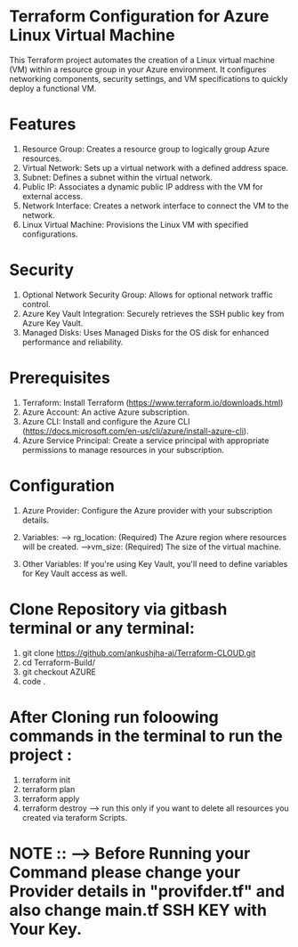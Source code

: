 # Terraform Configuration for Azure Linux Virtual Machine
This Terraform project automates the creation of a Linux virtual machine (VM) within a resource group in your Azure environment. It configures networking components, security settings, and VM specifications to quickly deploy a functional VM.

# Features
1. Resource Group: Creates a resource group to logically group Azure resources.
2. Virtual Network: Sets up a virtual network with a defined address space.
3. Subnet: Defines a subnet within the virtual network.
4. Public IP: Associates a dynamic public IP address with the VM for external access.
5. Network Interface: Creates a network interface to connect the VM to the network.
6. Linux Virtual Machine: Provisions the Linux VM with specified configurations.

# Security
1. Optional Network Security Group: Allows for optional network traffic control.
2. Azure Key Vault Integration: Securely retrieves the SSH public key from Azure Key Vault.
3. Managed Disks: Uses Managed Disks for the OS disk for enhanced performance and reliability.

# Prerequisites
1. Terraform: Install Terraform (https://www.terraform.io/downloads.html)
2. Azure Account: An active Azure subscription.
3. Azure CLI: Install and configure the Azure CLI (https://docs.microsoft.com/en-us/cli/azure/install-azure-cli).
4. Azure Service Principal: Create a service principal with appropriate permissions to manage resources in your subscription.

# Configuration
1. Azure Provider: Configure the Azure provider with your subscription details.

2. Variables:
    --> rg_location: (Required) The Azure region where resources will be created.
    -->vm_size: (Required) The size of the virtual machine.
3. Other Variables: If you're using Key Vault, you'll need to define variables for Key Vault access as well.

# Clone Repository via gitbash terminal or any terminal:
1. git clone https://github.com/ankushjha-aj/Terraform-CLOUD.git
2. cd Terraform-Build/
3. git checkout AZURE
4. code .

# After Cloning run foloowing commands in the terminal to run the project :
1. terraform init
2. terraform plan
3. terraform apply
4. terraform destroy --> run this only if you want to delete all resources you created via teraform Scripts.

# NOTE :: --> Before Running your Command please change your Provider details in "provifder.tf" and also change main.tf SSH KEY with Your Key.
